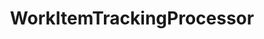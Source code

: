 ---
optionsClassName: WorkItemTrackingProcessorOptions
optionsClassFullName: MigrationTools.Processors.WorkItemTrackingProcessorOptions
configurationSamples:
- name: default
  description: 
  code: >-
    {
      "$type": "WorkItemTrackingProcessorOptions",
      "Enabled": true,
      "ReplayRevisions": true,
      "PrefixProjectToNodes": false,
      "CollapseRevisions": false,
      "WorkItemCreateRetryLimit": 5,
      "ProcessorEnrichers": [
        {
          "$type": "PauseAfterEachItemOptions",
          "Enabled": true
        },
        {
          "$type": "AppendMigrationToolSignatureFooterOptions",
          "Enabled": true
        }
      ],
      "SourceName": null,
      "TargetName": null
    }
  sampleFor: MigrationTools.Processors.WorkItemTrackingProcessorOptions
description: This processor is intended, with the aid of [ProcessorEnrichers](../ProcessorEnrichers/index.md), to allow the migration of Work Items between two [Endpoints](../Endpoints/index.md).
className: WorkItemTrackingProcessor
typeName: Processors
architecture: v2
options:
- parameterName: CollapseRevisions
  type: Boolean
  description: missng XML code comments
  defaultValue: missng XML code comments
- parameterName: Enabled
  type: Boolean
  description: If set to `true` then the processor will run. Set to `false` and the processor will not run.
  defaultValue: missng XML code comments
- parameterName: PrefixProjectToNodes
  type: Boolean
  description: missng XML code comments
  defaultValue: missng XML code comments
- parameterName: ProcessorEnrichers
  type: List
  description: List of Enrichers that can be used to add more features to this processor. Only works with Native Processors and not legacy Processors.
  defaultValue: missng XML code comments
- parameterName: RefName
  type: String
  description: '`Refname` will be used in the future to allow for using named Options without the need to copy all of the options.'
  defaultValue: missng XML code comments
- parameterName: ReplayRevisions
  type: Boolean
  description: missng XML code comments
  defaultValue: missng XML code comments
- parameterName: SourceName
  type: String
  description: missng XML code comments
  defaultValue: missng XML code comments
- parameterName: TargetName
  type: String
  description: missng XML code comments
  defaultValue: missng XML code comments
- parameterName: WorkItemCreateRetryLimit
  type: Int32
  description: missng XML code comments
  defaultValue: missng XML code comments
status: missng XML code comments
processingTarget: missng XML code comments

redirectFrom: []
layout: reference
toc: true
permalink: /Reference/v2/Processors/WorkItemTrackingProcessor/
title: WorkItemTrackingProcessor
categories:
- Processors
- v2
notes: >2+

  ### Supported Endpoints


  - TfsWorkItemEndpoint

  - FileSystemWorkItemEndpoint

  - InMemoryWorkItemEndpoint


  ### Supported Processor Enrichers


  - PauseAfterEachWorkItem

  - AppendMigrationToolSignatureFooter

  - FilterWorkItemsThatAlreadyExistInTarget

  - SkipToFinalRevisedWorkItemType


  #### Full Example with Enpoints & Enrichers



  ```JSON
      {
        "ObjectType": "WorkItemMigrationProcessorOptions",
        "Enabled": true,
        "ReplayRevisions": true,
        "PrefixProjectToNodes": false,
        "CollapseRevisions": false,
        "WorkItemCreateRetryLimit": 5,
        "Enrichers": [
          {
            "ObjectType": "PauseAfterEachItemOptions",
            "Enabled": true
          },
          {
            "ObjectType": "FilterWorkItemsThatAlreadyExistInTargetOptions",
            "Enabled": true,
            "Query": {
              "WhereBit": "AND [System.WorkItemType] NOT IN ('Test Suite', 'Test Plan')",
              "OrderBit": "[System.ChangedDate] desc"
            }
          },
          {
            "ObjectType": "AppendMigrationToolSignatureFooterOptions",
            "Enabled": false
          },
          {
            "ObjectType": "SkipToFinalRevisedWorkItemTypeOptions",
            "Enabled": false
          }
        ],
        "Endpoints": [
          {
            "ObjectType": "FileSystemWorkItemEndpointOptions",
            "Direction": "Source",
            "FileStore": ".\\Store\\Source\\",
            "Query": {
              "WhereBit": "AND [System.WorkItemType] NOT IN ('Test Suite', 'Test Plan')",
              "OrderBit": "[System.ChangedDate] desc"
            },
            "Enrichers": [
              {
                "ObjectType": "WorkItemAttachmentEnricherOptions",
                "Enabled": true,
                "AttachmentWorkingPath": "c:\\temp\\WorkItemAttachmentWorkingFolder\\",
                "AttachmentMaxSize": 480000000
              },
              {
                "ObjectType": "WorkItemLinkEnricherOptions",
                "Enabled": true,
                "LinkMigrationSaveEachAsAdded": true
              }
            ]
          },
          {
            "ObjectType": "TfsWorkItemEndPointOptions",
            "Direction": "Target",
            "AccessToken": "6i4jyylsadkjanjniaydxnjsi4zsz3qarxhl2y5ngzzffiqdostq",
            "Query": {
              "Query": "SELECT [System.Id], [System.Tags] FROM WorkItems WHERE [System.TeamProject] = @TeamProject AND [System.WorkItemType] NOT IN ('Test Suite', 'Test Plan') ORDER BY [System.ChangedDate] desc"
            },
            "Enrichers": [
              {
                "ObjectType": "WorkItemAttachmentEnricherOptions",
                "Enabled": true,
                "AttachmentWorkingPath": "c:\\temp\\WorkItemAttachmentWorkingFolder\\",
                "AttachmentMaxSize": 480000000
              },
              {
                "ObjectType": "WorkItemEmbedEnricherOptions",
                "Enabled": true,
                "AttachmentWorkingPath": "c:\\temp\\WorkItemAttachmentWorkingFolder\\"
              },
              {
                "ObjectType": "WorkItemLinkEnricherOptions",
                "Enabled": true,
                "LinkMigrationSaveEachAsAdded": true
              },
              {
                "ObjectType": "WorkItemCreatedEnricherOptions",
                "Enabled": true,
                "UpdateCreatedDate": true,
                "UpdateCreatedBy": true
              },
              {
                "ObjectType": "WorkItemFieldTableEnricherOptions",
                "Enabled": true
              }
            ]
          }
        ]
      }
  ```
introduction: ''

---